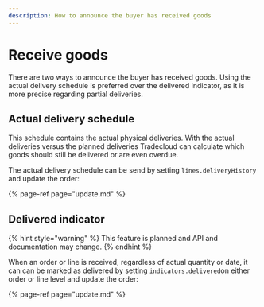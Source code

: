 ```yaml
---
description: How to announce the buyer has received goods
---
```


# Receive goods

There are two ways to announce the buyer has received goods. Using the actual delivery schedule is preferred over the delivered indicator, as it is more precise regarding partial deliveries.

## Actual delivery schedule

This schedule contains the actual physical deliveries. With the actual deliveries versus the planned deliveries Tradecloud can calculate which goods should still be delivered or are even overdue.

The actual delivery schedule can be send by setting `lines.deliveryHistory` and update the order:

{% page-ref page="update.md" %}

## Delivered indicator

{% hint style="warning" %}
This feature is planned and API and documentation may change. 
{% endhint %}

When an order or line is received, regardless of actual quantity or date, it can can be marked as delivered by setting `indicators.delivered`on either order or line level and update the order:

{% page-ref page="update.md" %}



